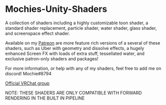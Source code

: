 # Mochies-Unity-Shaders

A collection of shaders including a highly customizable toon shader, a standard shader replacement, particle shader, water shader, glass shader, and screenspace effect shader. 

Available on my [Patreon](https://www.patreon.com/mochieshaders) are more feature rich versions of a several of these shaders, such as Uber with geometry and dissolve effects, a hugely enhanced Screen FX with loads of extra stuff, tessellated water, and exclusive patron-only shaders and packages!

For more information, or help with any of my shaders, feel free to add me on discord! Mochie#8794

[Official VRChat group](https://vrc.group/MOCHIE.7640)

NOTE: THESE SHADERS ARE ONLY COMPATIBLE WITH FORWARD RENDERING IN THE BUILT IN PIPELINE
